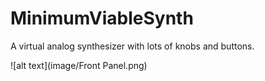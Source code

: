 # MinimumViableSynth
A virtual analog synthesizer with lots of knobs and buttons.

![alt text](image/Front Panel.png)
